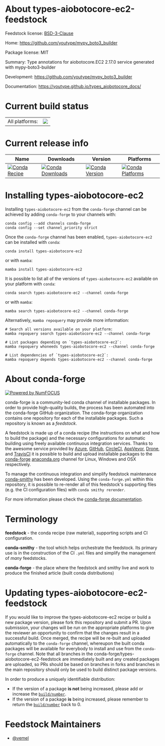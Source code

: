 About types-aiobotocore-ec2-feedstock
=====================================

Feedstock license: [BSD-3-Clause](https://github.com/conda-forge/types-aiobotocore-ec2-feedstock/blob/main/LICENSE.txt)

Home: https://github.com/youtype/mypy_boto3_builder

Package license: MIT

Summary: Type annotations for aiobotocore.EC2 2.17.0 service generated with mypy-boto3-builder

Development: https://github.com/youtype/mypy_boto3_builder

Documentation: https://youtype.github.io/types_aiobotocore_docs/

Current build status
====================


<table><tr><td>All platforms:</td>
    <td>
      <a href="https://dev.azure.com/conda-forge/feedstock-builds/_build/latest?definitionId=16775&branchName=main">
        <img src="https://dev.azure.com/conda-forge/feedstock-builds/_apis/build/status/types-aiobotocore-ec2-feedstock?branchName=main">
      </a>
    </td>
  </tr>
</table>

Current release info
====================

| Name | Downloads | Version | Platforms |
| --- | --- | --- | --- |
| [![Conda Recipe](https://img.shields.io/badge/recipe-types--aiobotocore--ec2-green.svg)](https://anaconda.org/conda-forge/types-aiobotocore-ec2) | [![Conda Downloads](https://img.shields.io/conda/dn/conda-forge/types-aiobotocore-ec2.svg)](https://anaconda.org/conda-forge/types-aiobotocore-ec2) | [![Conda Version](https://img.shields.io/conda/vn/conda-forge/types-aiobotocore-ec2.svg)](https://anaconda.org/conda-forge/types-aiobotocore-ec2) | [![Conda Platforms](https://img.shields.io/conda/pn/conda-forge/types-aiobotocore-ec2.svg)](https://anaconda.org/conda-forge/types-aiobotocore-ec2) |

Installing types-aiobotocore-ec2
================================

Installing `types-aiobotocore-ec2` from the `conda-forge` channel can be achieved by adding `conda-forge` to your channels with:

```
conda config --add channels conda-forge
conda config --set channel_priority strict
```

Once the `conda-forge` channel has been enabled, `types-aiobotocore-ec2` can be installed with `conda`:

```
conda install types-aiobotocore-ec2
```

or with `mamba`:

```
mamba install types-aiobotocore-ec2
```

It is possible to list all of the versions of `types-aiobotocore-ec2` available on your platform with `conda`:

```
conda search types-aiobotocore-ec2 --channel conda-forge
```

or with `mamba`:

```
mamba search types-aiobotocore-ec2 --channel conda-forge
```

Alternatively, `mamba repoquery` may provide more information:

```
# Search all versions available on your platform:
mamba repoquery search types-aiobotocore-ec2 --channel conda-forge

# List packages depending on `types-aiobotocore-ec2`:
mamba repoquery whoneeds types-aiobotocore-ec2 --channel conda-forge

# List dependencies of `types-aiobotocore-ec2`:
mamba repoquery depends types-aiobotocore-ec2 --channel conda-forge
```


About conda-forge
=================

[![Powered by
NumFOCUS](https://img.shields.io/badge/powered%20by-NumFOCUS-orange.svg?style=flat&colorA=E1523D&colorB=007D8A)](https://numfocus.org)

conda-forge is a community-led conda channel of installable packages.
In order to provide high-quality builds, the process has been automated into the
conda-forge GitHub organization. The conda-forge organization contains one repository
for each of the installable packages. Such a repository is known as a *feedstock*.

A feedstock is made up of a conda recipe (the instructions on what and how to build
the package) and the necessary configurations for automatic building using freely
available continuous integration services. Thanks to the awesome service provided by
[Azure](https://azure.microsoft.com/en-us/services/devops/), [GitHub](https://github.com/),
[CircleCI](https://circleci.com/), [AppVeyor](https://www.appveyor.com/),
[Drone](https://cloud.drone.io/welcome), and [TravisCI](https://travis-ci.com/)
it is possible to build and upload installable packages to the
[conda-forge](https://anaconda.org/conda-forge) [anaconda.org](https://anaconda.org/)
channel for Linux, Windows and OSX respectively.

To manage the continuous integration and simplify feedstock maintenance
[conda-smithy](https://github.com/conda-forge/conda-smithy) has been developed.
Using the ``conda-forge.yml`` within this repository, it is possible to re-render all of
this feedstock's supporting files (e.g. the CI configuration files) with ``conda smithy rerender``.

For more information please check the [conda-forge documentation](https://conda-forge.org/docs/).

Terminology
===========

**feedstock** - the conda recipe (raw material), supporting scripts and CI configuration.

**conda-smithy** - the tool which helps orchestrate the feedstock.
                   Its primary use is in the construction of the CI ``.yml`` files
                   and simplify the management of *many* feedstocks.

**conda-forge** - the place where the feedstock and smithy live and work to
                  produce the finished article (built conda distributions)


Updating types-aiobotocore-ec2-feedstock
========================================

If you would like to improve the types-aiobotocore-ec2 recipe or build a new
package version, please fork this repository and submit a PR. Upon submission,
your changes will be run on the appropriate platforms to give the reviewer an
opportunity to confirm that the changes result in a successful build. Once
merged, the recipe will be re-built and uploaded automatically to the
`conda-forge` channel, whereupon the built conda packages will be available for
everybody to install and use from the `conda-forge` channel.
Note that all branches in the conda-forge/types-aiobotocore-ec2-feedstock are
immediately built and any created packages are uploaded, so PRs should be based
on branches in forks and branches in the main repository should only be used to
build distinct package versions.

In order to produce a uniquely identifiable distribution:
 * If the version of a package **is not** being increased, please add or increase
   the [``build/number``](https://docs.conda.io/projects/conda-build/en/latest/resources/define-metadata.html#build-number-and-string).
 * If the version of a package **is** being increased, please remember to return
   the [``build/number``](https://docs.conda.io/projects/conda-build/en/latest/resources/define-metadata.html#build-number-and-string)
   back to 0.

Feedstock Maintainers
=====================

* [@vemel](https://github.com/vemel/)

